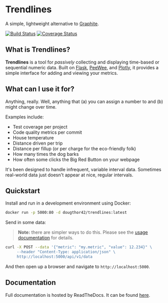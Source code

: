 # Trendlines

A simple, lightweight alternative to [Graphite](https://graphiteapp.org).

[![Build Status](https://travis-ci.org/dougthor42/trendlines.svg?branch=master)](https://travis-ci.org/dougthor42/trendlines)
[![Coverage Status](https://coveralls.io/repos/github/dougthor42/trendlines/badge.svg)](https://coveralls.io/github/dougthor42/trendlines)


## What is Trendlines?

**Trendlines** is a tool for *passively* collecting and displaying time-based
or sequential numeric data. Built on [Flask](http://flask.pocoo.org/),
[PeeWee](http://docs.peewee-orm.com/en/latest/), and
[Plotly](https://plot.ly/), it provides a simple interface for adding and
viewing your metrics.


## What can I use it for?

Anything, really. Well, anything that (a) you can assign a number to and
(b) might change over time.

Examples include:

+ Test coverage per project
+ Code quality metrics per commit
+ House temperature
+ Distance driven per trip
+ Distance per fillup (or per charge for the eco-friendly folk)
+ How many times the dog barks
+ How often some clicks the Big Red Button on your webpage

It's been designed to handle infrequent, variable interval data. Sometimes
real-world data just doesn't appear at nice, regular intervals.

## Quickstart

Install and run in a development environment using Docker:

```bash
docker run -p 5000:80 -d dougthor42/trendlines:latest
```

Send in some data:

> **Note:** there are simpler ways to do this. Please see the
[usage documentation](https://trendlines.readthedocs.io/en/latest/usage.html)
for details.

```bash
curl -X POST --data '{"metric": "my.metric", "value": 12.234}" \
     --header "Content-Type: application/json" \
     http://localhost:5000/api/v1/data
```

And then open up a browser and navigate to `http://localhost:5000`.

## Documentation

Full documentation is hosted by ReadTheDocs. It can be found
[here](https://trendlines.readthedocs.io/en/latest/).
